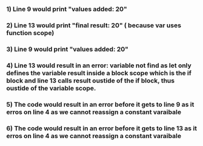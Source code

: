 ### 1) Line 9 would print "values added: 20"
### 2) Line 13 would print "final result: 20" ( because var uses function scope)
### 3) Line 9 would print "values added: 20"
### 4) Line 13 would result in an error: variable not find as let only defines the variable result inside a block scope which is the if block and line 13 calls result oustide of the if block, thus oustide of the variable scope. 
### 5) The code would result in an error before it gets to line 9 as it erros on line 4 as we cannot reassign a constant varaibale 
### 6) The code would result in an error before it gets to line 13 as it erros on line 4 as we cannot reassign a constant varaibale 
